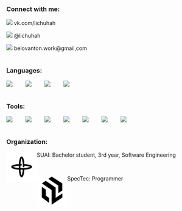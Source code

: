 ### Connect with me:
<img width="50px" src="https://cdn.jsdelivr.net/npm/simple-icons@v3/icons/vk.svg"> vk.com/lichuhah </img>

<img width="50px" src="https://cdn.jsdelivr.net/npm/simple-icons@v3/icons/telegram.svg"> @lichuhah </img>

<img width="50px" src="https://cdn.jsdelivr.net/npm/simple-icons@v3/icons/gmail.svg"> belovanton.work@gmail,com </img>
<br />
<br />

### Languages:
<img align="left" width="50px" src="https://cdn.jsdelivr.net/npm/simple-icons@3.13.0/icons/csharp.svg" />
<img align="left" width="50px" src="https://cdn.jsdelivr.net/npm/simple-icons@3.13.0/icons/cplusplus.svg" />
<img align="left" width="50px" src="https://cdn.jsdelivr.net/npm/simple-icons@3.13.0/icons/java.svg" />
<img align="left" width="50px" src="https://cdn.jsdelivr.net/npm/simple-icons@3.13.0/icons/javascript.svg" />

<br />
<br />

### Tools:
<img align="left" width="50px" src="https://cdn.jsdelivr.net/npm/simple-icons@5.19.0/icons/visualstudio.svg" />
<img align="left" width="50px" src="https://cdn.jsdelivr.net/npm/simple-icons@5.19.0/icons/visualstudiocode.svg" />
<img align="left" width="50px" src="https://cdn.jsdelivr.net/npm/simple-icons@5.19.0/icons/microsoftsqlserver.svg" />
<img align="left" width="50px" src="https://cdn.jsdelivr.net/npm/simple-icons@5.19.0/icons/mysql.svg" />
<img align="left" width="50px" src="https://cdn.jsdelivr.net/npm/simple-icons@3.13.0/icons/intellijidea.svg" />
<img align="left" width="50px" src="https://cdn.jsdelivr.net/npm/simple-icons@3.13.0/icons/androidstudio.svg" />
<img align="left" width="50px" src="https://cdn.jsdelivr.net/npm/simple-icons@3.13.0/icons/qt.svg" />

<br />
<br />

### Organization:
<img align="left" width="80px" src="https://github.com/Lichuhah/Lichuhah/blob/master/SUAI.png"> SUAI: Bachelor student, 3rd year, Software Engineering </img>

<br />

<img align="left" width="80px" src="https://github.com/Lichuhah/Lichuhah/blob/master/TRIM.png"> SpecTec: Programmer </img>
<!--
**Lichuhah/Lichuhah** is a ✨ _special_ ✨ repository because its `README.md` (this file) appears on your GitHub profile.

Here are some ideas to get you started:

- 🔭 I’m currently working on ...
- 🌱 I’m currently learning ...
- 👯 I’m looking to collaborate on ...
- 🤔 I’m looking for help with ...
- 💬 Ask me about ...
- 📫 How to reach me: ...
- 😄 Pronouns: ...
- ⚡ Fun fact: ...
-->
